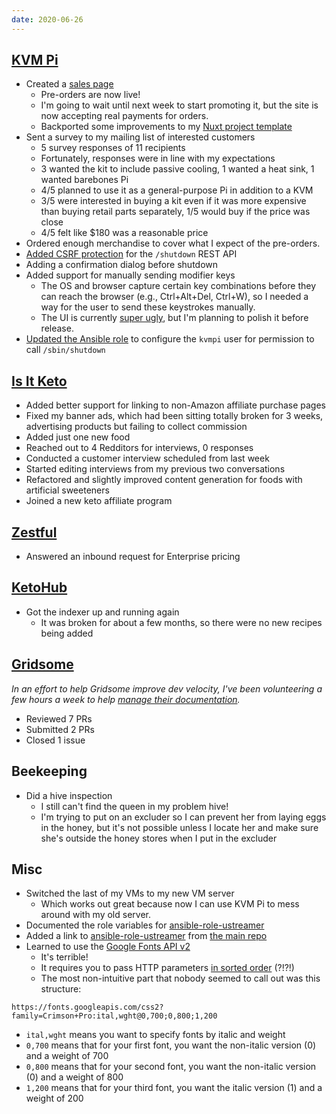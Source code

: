 ```yaml
---
date: 2020-06-26
---
```


## [KVM Pi](https://kvmpi.com)

- Created a [sales page](https://kvmpi.com)
  - Pre-orders are now live!
  - I'm going to wait until next week to start promoting it, but the site is now accepting real payments for orders.
  - Backported some improvements to my [Nuxt project template](https://github.com/mtlynch/pre-vue)
- Sent a survey to my mailing list of interested customers
  - 5 survey responses of 11 recipients
  - Fortunately, responses were in line with my expectations
  - 3 wanted the kit to include passive cooling, 1 wanted a heat sink, 1 wanted barebones Pi
  - 4/5 planned to use it as a general-purpose Pi in addition to a KVM
  - 3/5 were interested in buying a kit even if it was more expensive than buying retail parts separately, 1/5 would buy if the price was close
  - 4/5 felt like $180 was a reasonable price
- Ordered enough merchandise to cover what I expect of the pre-orders.
- [Added CSRF protection](https://github.com/mtlynch/kvmpi/pull/29) for the `/shutdown` REST API
- Adding a confirmation dialog before shutdown
- Added support for manually sending modifier keys
  - The OS and browser capture certain key combinations before they can reach the browser (e.g., Ctrl+Alt+Del, Ctrl+W), so I needed a way for the user to send these keystrokes manually.
  - The UI is currently [super ugly](6HEd.webp), but I'm planning to polish it before release.
- [Updated the Ansible role](https://github.com/mtlynch/ansible-role-kvmpi/pull/4) to configure the `kvmpi` user for permission to call `/sbin/shutdown`

## [Is It Keto](https://isitketo.org)

- Added better support for linking to non-Amazon affiliate purchase pages
- Fixed my banner ads, which had been sitting totally broken for 3 weeks, advertising products but failing to collect commission
- Added just one new food
- Reached out to 4 Redditors for interviews, 0 responses
- Conducted a customer interview scheduled from last week
- Started editing interviews from my previous two conversations
- Refactored and slightly improved content generation for foods with artificial sweeteners
- Joined a new keto affiliate program

## [Zestful](https://zestfuldata.com)

- Answered an inbound request for Enterprise pricing

## [KetoHub](https://ketohub.io)

- Got the indexer up and running again
  - It was broken for about a few months, so there were no new recipes being added

## [Gridsome](https://gridsome.org)

_In an effort to help Gridsome improve dev velocity, I've been volunteering a few hours a week to help [manage their documentation](https://github.com/gridsome/gridsome.org)._

- Reviewed 7 PRs
- Submitted 2 PRs
- Closed 1 issue

## Beekeeping

- Did a hive inspection
  - I still can't find the queen in my problem hive!
  - I'm trying to put on an excluder so I can prevent her from laying eggs in the honey, but it's not possible unless I locate her and make sure she's outside the honey stores when I put in the excluder

## Misc

- Switched the last of my VMs to my new VM server
  - Which works out great because now I can use KVM Pi to mess around with my old server.
- Documented the role variables for [ansible-role-ustreamer](https://github.com/mtlynch/ansible-role-ustreamer/pull/1)
- Added a link to [ansible-role-ustreamer](https://github.com/mtlynch/ansible-role-ustreamer) from [the main repo](https://github.com/pikvm/ustreamer)
- Learned to use the [Google Fonts API v2](https://developers.google.com/fonts/docs/css2)
  - It's terrible!
  - It requires you to pass HTTP parameters [in sorted order](fQ6p.webp) (?!?!)
  - The most non-intuitive part that nobody seemed to call out was this structure:

```text
https://fonts.googleapis.com/css2?family=Crimson+Pro:ital,wght@0,700;0,800;1,200
```

- `ital,wght` means you want to specify fonts by italic and weight
- `0,700` means that for your first font, you want the non-italic version (0) and a weight of 700
- `0,800` means that for your second font, you want the non-italic version (0) and a weight of 800
- `1,200` means that for your third font, you want the italic version (1) and a weight of 200
